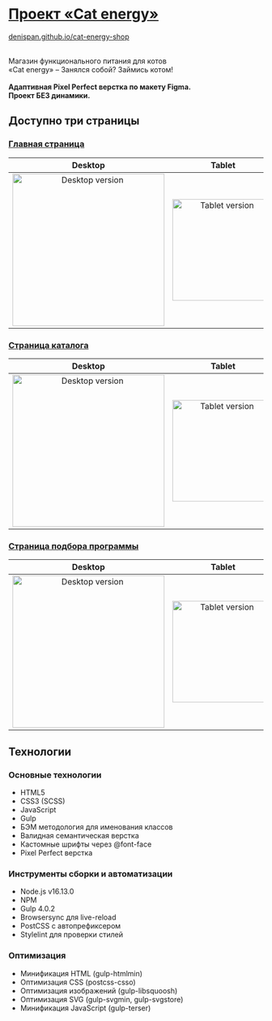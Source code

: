 # [Проект «Cat energy»](https://denispan.github.io/cat-energy-shop/index.html)

[denispan.github.io/cat-energy-shop](https://denispan.github.io/cat-energy-shop/index.html) </br></br>

Магазин функционального питания для котов </br> «Cat energy» – Занялся собой? Займись котом! </br></br>
<strong>Адаптивная Pixel Perfect верстка по макету Figma. </br> Проект БЕЗ динамики. </strong>

## Доступно три страницы

### [Главная страница](https://denispan.github.io/cat-energy-shop/index.html)
| Desktop | Tablet | Mobile |
|:---------------:|:--------------:|:----------------:|
| <img width="300" alt="Desktop version" src="https://github.com/user-attachments/assets/0e2274fd-c20d-4a38-bb66-460847b2949a" /> | <img width="200" alt="Tablet version" src="https://github.com/user-attachments/assets/58c59b62-1faf-4c85-a5ba-9806f90f4034" /> | <img width="150" alt="Mobile version" src="https://github.com/user-attachments/assets/d72bb8ae-ace4-495c-aba4-5dae11da9e0b" /> |



### [Страница каталога](https://denispan.github.io/cat-energy-shop/catalog.html)
| Desktop | Tablet | Mobile |
|:---------------:|:--------------:|:----------------:|
| <img width="300" alt="Desktop version" src="https://github.com/user-attachments/assets/7e96e91e-2724-43c8-82f5-c1babdf6e039" /> | <img width="200" alt="Tablet version" src="https://github.com/user-attachments/assets/4dc98d1c-d29e-4f40-86f5-523f37e56c8d" /> | <img width="150" alt="Mobile version" src="https://github.com/user-attachments/assets/9a1b3719-8e99-43df-b82e-a28a0e41a373" /> |

### [Страница подбора программы](https://denispan.github.io/cat-energy-shop/form.html)
| Desktop | Tablet | Mobile |
|:---------------:|:--------------:|:----------------:|
| <img width="300" alt="Desktop version" src="https://github.com/user-attachments/assets/bd717c4c-7711-4cf2-93ea-20a76f6146c3" /> | <img width="200" alt="Tablet version" src="https://github.com/user-attachments/assets/e637f372-cfdd-44ba-b2fa-e69cc94a93c4" /> | <img width="150" alt="Mobile version" src="https://github.com/user-attachments/assets/af25e146-63b4-402c-8614-32a6343b6eb6" /> |




## Технологии

### Основные технологии

- HTML5
- CSS3 (SCSS)
- JavaScript
- Gulp
- БЭМ методология для именования классов
- Валидная семантическая верстка
- Кастомные шрифты через @font-face
- Pixel Perfect верстка

### Инструменты сборки и автоматизации
- Node.js v16.13.0
- NPM
- Gulp 4.0.2
- Browsersync для live-reload
- PostCSS с автопрефиксером
- Stylelint для проверки стилей

### Оптимизация
- Минификация HTML (gulp-htmlmin)
- Оптимизация CSS (postcss-csso)
- Оптимизация изображений (gulp-libsquoosh)
- Оптимизация SVG (gulp-svgmin, gulp-svgstore)
- Минификация JavaScript (gulp-terser)
